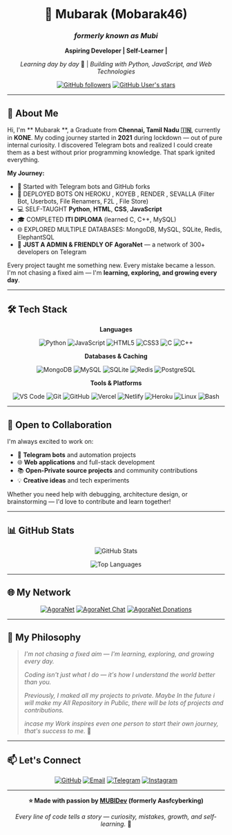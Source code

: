 <div align="center">

# 👋 Mubarak (Mobarak46)
### *formerly known as Mubi*

**Aspiring Developer | Self-Learner |**

*Learning day by day* 🚀 | *Building with Python, JavaScript, and Web Technologies*

[![GitHub followers](https://img.shields.io/github/followers/Thiruxd?style=social)](https://github.com/Mobarak46)
[![GitHub User's stars](https://img.shields.io/github/stars/Thiruxd?style=social)](https://github.com/Mobarak46)

</div>

---

## 🎯 About Me

Hi, I'm ** Mubarak **, a Graduate from **Chennai, Tamil Nadu 🇮🇳**, currently in **KONE**. My coding journey started in **2021** during lockdown — out of pure internal curiosity. I discovered Telegram bots and realized I could create them as a best without prior programming knowledge. That spark ignited everything.

**My Journey:**
- 🤖 Started with Telegram bots and GitHub forks
- 🚀 DEPLOYED BOTS ON HEROKU , KOYEB , RENDER , SEVALLA (Filter Bot, Userbots, File Renamers, F2L , File Store)
- 💻 SELF-TAUGHT **Python**, **HTML**, **CSS**, **JavaScript**
- 🎓 COMPLETED **ITI DIPLOMA** (learned C, C++, MySQL)
- 🌐 EXPLORED MULTIPLE DATABASES: MongoDB, MySQL, SQLite, Redis, ElephantSQL
- 👥 **JUST A ADMIN & FRIENDLY OF AgoraNet** — a network of 300+ developers on Telegram

Every project taught me something new. Every mistake became a lesson. I'm not chasing a fixed aim — I'm **learning, exploring, and growing every day**.

---

## 🛠️  Tech Stack

<div align="center">

**Languages**

![Python](https://img.shields.io/badge/Python-3776AB?style=for-the-badge&logo=python&logoColor=white)
![JavaScript](https://img.shields.io/badge/JavaScript-F7DF1E?style=for-the-badge&logo=javascript&logoColor=black)
![HTML5](https://img.shields.io/badge/HTML5-E34C26?style=for-the-badge&logo=html5&logoColor=white)
![CSS3](https://img.shields.io/badge/CSS3-1572B6?style=for-the-badge&logo=css3&logoColor=white)
![C](https://img.shields.io/badge/C-A8B9CC?style=for-the-badge&logo=c&logoColor=white)
![C++](https://img.shields.io/badge/C++-00599C?style=for-the-badge&logo=cplusplus&logoColor=white)

**Databases & Caching**

![MongoDB](https://img.shields.io/badge/MongoDB-13AA52?style=for-the-badge&logo=mongodb&logoColor=white)
![MySQL](https://img.shields.io/badge/MySQL-4479A1?style=for-the-badge&logo=mysql&logoColor=white)
![SQLite](https://img.shields.io/badge/SQLite-003B57?style=for-the-badge&logo=sqlite&logoColor=white)
![Redis](https://img.shields.io/badge/Redis-DC382D?style=for-the-badge&logo=redis&logoColor=white)
![PostgreSQL](https://img.shields.io/badge/PostgreSQL-336791?style=for-the-badge&logo=postgresql&logoColor=white)

**Tools & Platforms**

![VS Code](https://img.shields.io/badge/VS%20Code-007ACC?style=for-the-badge&logo=visualstudiocode&logoColor=white)
![Git](https://img.shields.io/badge/Git-F05032?style=for-the-badge&logo=git&logoColor=white)
![GitHub](https://img.shields.io/badge/GitHub-181717?style=for-the-badge&logo=github&logoColor=white)
![Vercel](https://img.shields.io/badge/Vercel-000000?style=for-the-badge&logo=vercel&logoColor=white)
![Netlify](https://img.shields.io/badge/Netlify-00C7B7?style=for-the-badge&logo=netlify&logoColor=white)
![Heroku](https://img.shields.io/badge/Heroku-430098?style=for-the-badge&logo=heroku&logoColor=white)
![Linux](https://img.shields.io/badge/Linux-FCC624?style=for-the-badge&logo=linux&logoColor=black)
![Bash](https://img.shields.io/badge/Bash-4EAA25?style=for-the-badge&logo=gnubash&logoColor=white)

</div>

---

## 🤝 Open to Collaboration

I'm always excited to work on:
- 🤖 **Telegram bots** and automation projects
- 🌐 **Web applications** and full-stack development
- 📚 **Open-Private source projects** and community contributions
- 💡 **Creative ideas** and tech experiments

Whether you need help with debugging, architecture design, or brainstorming — I'd love to contribute and learn together!

---

## 📊 GitHub Stats

<div align="center">

![GitHub Stats](https://github-readme-stats.vercel.app/api?username=Mobarak46&show_icons=true&theme=radical)

![Top Languages](https://github-readme-stats.vercel.app/api/top-langs/?username=Mobarak46&layout=compact&theme=radical)

</div>

---

## 🌐 My Network

<div align="center">

[![AgoraNet](https://img.shields.io/badge/AgoraNet-Network-blueviolet?style=for-the-badge&logo=telegram&logoColor=white)](https://t.me/AgoraNet)
[![AgoraNet Chat](https://img.shields.io/badge/Chat-AgoraNet_Chat-blue?style=for-the-badge&logo=telegram&logoColor=white)](https://t.me/AgoraNet_Chat)
[![AgoraNet Donations](https://img.shields.io/badge/Donate-AgoraNet_Donations-brightgreen?style=for-the-badge&logo=telegram&logoColor=white)](https://t.me/AgoraNet_Donations)

</div>

---

## 💭 My Philosophy

> *I'm not chasing a fixed aim — I'm learning, exploring, and growing every day.*
> 
> *Coding isn't just what I do — it's how I understand the world better than you.*
> 
> *Previously, I maked all my projects to private. Maybe In the future i will make my All Repository in Public, there will be lots of projects and contributions.*
> 
> *incase my Work inspires even one person to start their own journey, that's success to me.* 🌱

---

## 📫 Let's Connect

<div align="center">

[![GitHub](https://img.shields.io/badge/GitHub-181717?style=for-the-badge&logo=github)](https://github.com/Mobarak46)
[![Email](https://img.shields.io/badge/Email-Mubixd@gmail.com-D14836?style=for-the-badge&logo=gmail&logoColor=white)](mailto:Mubixd@gmail.com)
[![Telegram](https://img.shields.io/badge/Telegram-@Mobarak46-2CA5E0?style=for-the-badge&logo=telegram&logoColor=white)](https://t.me/KishoreDxD)
[![Instagram](https://img.shields.io/badge/Instagram-@G-E4405F?style=for-the-badge&logo=instagram&logoColor=white)](https://instagram.com/K4issz.Luv)

</div>

---

<div align="center">

**⭐️ Made with passion by [MUBIDev](https://github.com/Mobarak46) (formerly Aasfcyberking)**

*Every line of code tells a story — curiosity, mistakes, growth, and self-learning.* 💫

</div>
